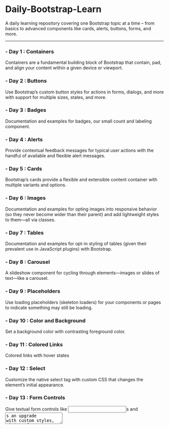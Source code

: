 # Daily-Bootstrap-Learn
A daily learning repository covering one Bootstrap topic at a time – from basics to advanced components like cards, alerts, buttons, forms, and more.

---

### - Day 1 : Containers 
Containers are a fundamental building block of Bootstrap that contain, pad, and align your content within a given device or viewport.


### - Day 2 : Buttons
Use Bootstrap’s custom button styles for actions in forms, dialogs, and more with support for multiple sizes, states, and more.


### - Day 3 : Badges
Documentation and examples for badges, our small count and labeling component.


### - Day 4 : Alerts
Provide contextual feedback messages for typical user actions with the handful of available and flexible alert messages.


### - Day 5 : Cards
Bootstrap’s cards provide a flexible and extensible content container with multiple variants and options.


### - Day 6 : Images
Documentation and examples for opting images into responsive behavior (so they never become wider than their parent) and add lightweight styles to them—all via classes.


### - Day 7 : Tables
Documentation and examples for opt-in styling of tables (given their prevalent use in JavaScript plugins) with Bootstrap.


### - Day 8 : Carousel
A slideshow component for cycling through elements—images or slides of text—like a carousel.


### - Day 9 : Placeholders
Use loading placeholders (skeleton loaders) for your components or pages to indicate something may still be loading.


### - Day 10 : Color and Background
Set a background color with contrasting foreground color.


### - Day 11 : Colored Links
Colored links with hover states


### - Day 12 : Select
Customize the native select tag   with custom CSS that changes the element’s initial appearance.


### - Day 13 : Form Controls
Give textual form controls like <input>s and <textarea>s an upgrade with custom styles, sizing, focus states, and more.


### - Day 14 : Checks
Create consistent cross-browser and cross-device checkboxes with our completely rewritten checks component.


### - Day 15 : Shadows
Add or remove shadows to elements with box-shadow utilities.


### - Day 16 : Radios
Create consistent cross-browser and cross-device radios with our completely rewritten checks component.


### - Day 17 : Range
Use our custom range inputs for consistent cross-browser styling and built-in customization.